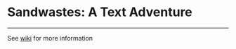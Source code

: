 # Sandwastes: A Text Adventure

***

See [wiki](https://github.com/SteamPanda/sandwastes-text-adventure/wiki) for more information

